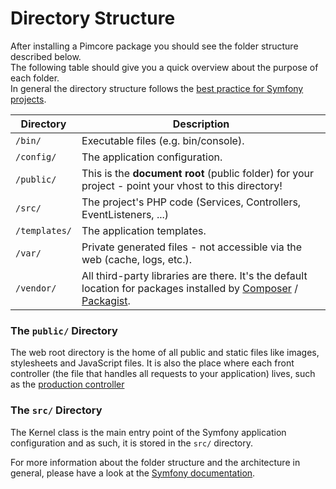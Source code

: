 # Directory Structure

After installing a Pimcore package you should see the folder structure described below.  
The following table should give you a quick overview about the purpose of each folder.  
In general the directory structure follows the [best practice for Symfony projects](https://github.com/symfony/symfony-demo). 

| Directory                                            | Description                               |
|------------------------------------------------------|-------------------------------------------|
| `/bin/`      | Executable files (e.g. bin/console).                                               |
| `/config/`   | The application configuration.                                                     |
| `/public/`   | This is the **document root** (public folder) for your project - point your vhost to this directory!  |
| `/src/`      | The project's PHP code (Services, Controllers, EventListeners, ...)                |
| `/templates/`| The application templates.                                                     |
| `/var/`      | Private generated files - not accessible via the web (cache, logs, etc.).          |
| `/vendor/`   | All third-party libraries are there. It's the default location for packages installed by [Composer](https://getcomposer.org/) / [Packagist](https://packagist.org/). |

  
### The `public/` Directory

The web root directory is the home of all public and static files like images, stylesheets and 
JavaScript files. It is also the place where each front controller (the file that handles all requests 
to your application) lives, such as the [production controller](https://github.com/pimcore/skeleton/blob/10.x/public/index.php)


### The `src/` Directory
The Kernel class is the main entry point of the Symfony application configuration and as such, 
it is stored in the `src/` directory.
  
  
For more information about the folder structure and the architecture in general, please have a look at the 
[Symfony documentation](https://symfony.com/doc/5.2/best_practices.html#use-the-default-directory-structure). 
